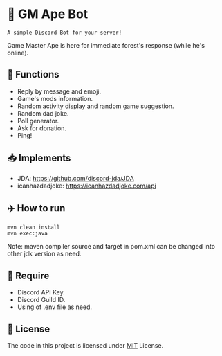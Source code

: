 # 🐒 GM Ape Bot
`A simple Discord Bot for your server!` 

Game Master Ape is here for immediate forest's response (while he's online).

## 🚙 Functions 

+ Reply by message and emoji.
+ Game's mods information.
+ Random activity display and random game suggestion.
+ Random dad joke.
+ Poll generator.
+ Ask for donation.
+ Ping!

## 📥 Implements

+ JDA: https://github.com/discord-jda/JDA
+ icanhazdadjoke: https://icanhazdadjoke.com/api

## ✈️ How to run
```
mvn clean install
mvn exec:java
```

Note: maven compiler source and target in pom.xml can be changed into other jdk version as need.

## 📍 Require
+ Discord API Key.
+ Discord Guild ID.
+ Using of .env file as need.

## 🔆 License

The code in this project is licensed under [MIT](LICENSE) License.

